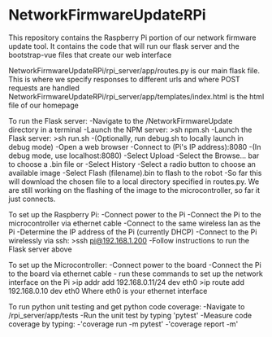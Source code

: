 # NetworkFirmwareUpdateRPi
This repository contains the Raspberry Pi portion of our network firmware update tool.
It contains the code that will run our flask server and the bootstrap-vue files that create our web interface

NetworkFirmwareUpdateRPi/rpi_server/app/routes.py is our main flask file.  This is where we specify responses to different urls and where POST requests are handled
NetworkFirmwareUpdateRPi/rpi_server/app/templates/index.html is the html file of our homepage

To run the Flask server:
            -Navigate to the /NetworkFirmwareUpdate directory in a terminal
            -Launch the NPM server:
                    >sh npm.sh
            -Launch the Flask server:
                    >sh run.sh
            -(Optionally, run debug.sh to locally launch in debug mode)
            -Open a web browser
            -Connect to (Pi's IP address):8080
            -(In debug mode, use localhost:8080)
            -Select Upload
                -Select the Browse... bar to choose a .bin file
         or -Select History
                -Select a radio button to choose an available image
            -Select Flash (filename).bin to flash to the robot
            -So far this will download the chosen file to a local directory
             specified in routes.py.  We are still working on the flashing
             of the image to the microcontroller, so far it just connects.

To set up the Raspberry Pi:
            -Connect power to the Pi
            -Connect the Pi to the microcontroller via ethernet cable
            -Connect to the same wireless lan as the Pi
            -Determine the IP address of the Pi (currently DHCP)
            -Connect to the Pi wirelessly via ssh:
                    >ssh pi@192.168.1.200
            -Follow instructions to run the Flask server above

To set up the Microcontroller:
            -Connect power to the board
            -Connect the Pi to the board via ethernet cable
            - run these commands to set up the network interface on the Pi
                >ip addr add 192.168.0.11/24 dev eth0
                >ip route add 192.168.0.10 dev eth0
                Where eth0 is your ethernet interface

To run python unit testing and get python code coverage:
            -Navigate to /rpi_server/app/tests
            -Run the unit test by typing 'pytest'
            -Measure code coverage by typing:
                -'coverage run -m pytest'
                -'coverage report -m'


